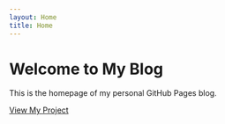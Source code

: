 ```yaml
---
layout: Home
title: Home
---
```


# Welcome to My Blog

This is the homepage of my personal GitHub Pages blog.

[View My Project](https://waiyip000.github.io/agent-native-auth/)
